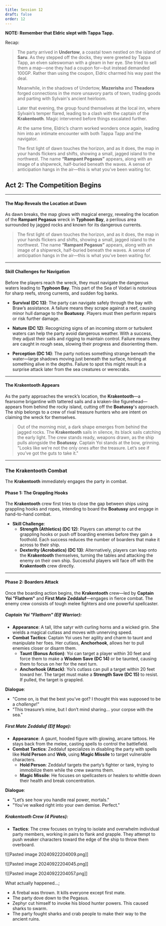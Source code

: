 ```yaml
---
title: Session 12
draft: false
order: 12
---
```



**NOTE: Remember that Eldric slept with Tappa Tapp.**



Recap: 

> The party arrived in **Undertow**, a coastal town nestled on the island of **Saru**. As they stepped off the docks, they were greeted by Tappa Tapp, an elven saleswoman with a gleam in her eye. She tried to sell them a map—one they had a coupon for—but instead demanded 100GP. Rather than using the coupon, Eldric charmed his way past the deal.
> 
> Meanwhile, in the shadows of Undertow, **Mazerisha** and **Theadora** forged connections in the more unsavory parts of town, trading goods and parting with Sylvain's ancient heirloom.
> 
> Later that evening, the group found themselves at the local inn, where Sylvain’s temper flared, leading to a clash with the captain of the **Krakentooth**. Magic intervened before things escalated further.
> 
> At the same time, Eldric’s charm worked wonders once again, leading him into an intimate encounter with both Tappa Tapp and the navigator.
> 
> The first light of dawn touches the horizon, and as it does, the map in your hands flickers and shifts, showing a small, jagged island to the northwest. The name **“Rampant Pegasus”** appears, along with an image of a shipwreck, half-buried beneath the waves. A sense of anticipation hangs in the air—this is what you’ve been waiting for.



## Act 2: The Competition Begins

---

#### **The Map Reveals the Location at Dawn**

As dawn breaks, the map glows with magical energy, revealing the location of the **Rampant Pegasus** wreck in **Typhoon Bay**, a perilous area surrounded by jagged rocks and known for its dangerous currents.

> The first light of dawn touches the horizon, and as it does, the map in your hands flickers and shifts, showing a small, jagged island to the northwest. The name **“Rampant Pegasus”** appears, along with an image of a shipwreck, half-buried beneath the waves. A sense of anticipation hangs in the air—this is what you’ve been waiting for.

---

#### **Skill Challenges for Navigation**

Before the players reach the wreck, they must navigate the dangerous waters leading to **Typhoon Bay**. This part of the Sea of Vodari is notorious for sharp reefs, strong currents, and sudden fog banks.

- **Survival (DC 13)**: The party can navigate safely through the bay with Braw’s assistance. A failure means they scrape against a reef, causing minor hull damage to the **Boatussy**. Players must then perform repairs or risk further damage.
  
- **Nature (DC 12)**: Recognizing signs of an incoming storm or turbulent waters can help the party avoid dangerous weather. With a success, they adjust their sails and rigging to maintain control. Failure means they are caught in rough seas, slowing their progress and disorienting them.

- **Perception (DC 14)**: The party notices something strange beneath the water—large shadows moving just beneath the surface, hinting at something alive in the depths. Failure to spot this might result in a surprise attack later from the sea creatures or werecrabs.

---

#### **The Krakentooth Appears**

As the party approaches the wreck’s location, the **Krakentooth**—a fearsome brigantine with tattered sails and a kraken-like figurehead—appears from behind the rocky island, cutting off the **Boatussy**'s approach. The ship belongs to a crew of rival treasure hunters who are intent on claiming the wreck for themselves.

> Out of the morning mist, a dark shape emerges from behind the jagged rocks. The **Krakentooth** sails in silence, its black sails catching the early light. The crew stands ready, weapons drawn, as the ship pulls alongside the **Boatussy**. Captain Yoi stands at the bow, grinning. "Looks like we’re not the only ones after the treasure. Let’s see if you’ve got the guts to take it."

---

### **The Krakentooth Combat**

The **Krakentooth** immediately engages the party in combat. 



#### **Phase 1: The Grappling Hooks**

The **Krakentooth** crew first tries to close the gap between ships using grappling hooks and ropes, intending to board the **Boatussy** and engage in hand-to-hand combat. 

- **Skill Challenge**:
  - **Strength (Athletics) (DC 12)**: Players can attempt to cut the grappling hooks or push off boarding enemies before they gain a foothold. Each success reduces the number of boarders that make it across to their ship.
  - **Dexterity (Acrobatics) (DC 13)**: Alternatively, players can leap onto the **Krakentooth** themselves, turning the tables and attacking the enemy on their own ship. Successful players will face off with the **Krakentooth** crew directly.

---

#### **Phase 2: Boarders Attack**

Once the boarding action begins, the **Krakentooth** crew—led by **Captain Yoi "Flathorn"** and **First Mate Zeddaluf**—engages in fierce combat. The enemy crew consists of tough melee fighters and one powerful spellcaster.

##### **Captain Yoi "Flathorn"** (*Elf Warrior*):
- **Appearance**: A tall, lithe satyr with curling horns and a wicked grin. She wields a magical cutlass and moves with unnerving speed.
- **Combat Tactics**: Captain Yoi uses her agility and charm to taunt and manipulate her foes. Her cutlass, **Anchorhook**, allows her to pull enemies closer or disarm them.
  - **Taunt (Bonus Action)**: Yoi can target a player within 30 feet and force them to make a **Wisdom Save (DC 14)** or be taunted, causing them to focus on her for the next turn.
  - **Anchorhook (Attack)**: Yoi’s cutlass can pull a target within 20 feet toward her. The target must make a **Strength Save (DC 15)** to resist. If pulled, the target is grappled.

**Dialogue**:  
- "Come on, is that the best you’ve got? I thought this was supposed to be a *challenge*!"
- "This treasure’s mine, but I don’t mind sharing... your corpse with the sea."

##### **First Mate Zeddaluf** (*Elf Mage*):
- **Appearance**: A gaunt, hooded figure with glowing, arcane tattoos. He stays back from the melee, casting spells to control the battlefield.
- **Combat Tactics**: Zeddaluf specializes in disabling the party with spells like **Hold Person** and **Web**, using **Magic Missile** to target vulnerable characters.
  - **Hold Person**: Zeddaluf targets the party’s fighter or tank, trying to immobilize them while the crew swarms them.
  - **Magic Missile**: He focuses on spellcasters or healers to whittle down their health and break concentration.

**Dialogue**:  
- "Let’s see how you handle real power, mortals."
- "You’ve walked right into your own demise. Perfect."

##### **Krakentooth Crew (4 Pirates)**:
- **Tactics**: The crew focuses on trying to isolate and overwhelm individual party members, working in pairs to flank and grapple. They attempt to push weaker characters toward the edge of the ship to throw them overboard.


![[Pasted image 20240922204009.png]]

![[Pasted image 20240922204045.png]]



![[Pasted image 20240922204057.png]]




What actually happened...;

- A firebal was thrown. It kills everyone except first mate.
- The party dove down to the Pegasus. 
- Zephyr cut himself to invoke his blood hunter powers. This caused sharks to swarm. 
- The party fought sharks and crab people to make their way to the ancient ruins. 


